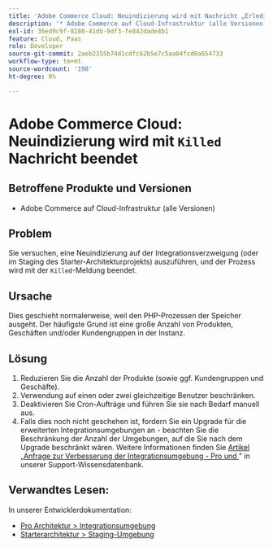```yaml
---
title: 'Adobe Commerce Cloud: Neuindizierung wird mit Nachricht „Erledigt“ beendet'
description: '* Adobe Commerce auf Cloud-Infrastruktur (alle Versionen)'
exl-id: 36ed9c9f-8280-41db-9df3-fe842dade4b1
feature: Cloud, Paas
role: Developer
source-git-commit: 2aeb2355b74d1cdfc62b5e7c5aa04fcd0a654733
workflow-type: tm+mt
source-wordcount: '198'
ht-degree: 0%

---
```


# Adobe Commerce Cloud: Neuindizierung wird mit `Killed` Nachricht beendet

## Betroffene Produkte und Versionen

* Adobe Commerce auf Cloud-Infrastruktur (alle Versionen)

## Problem

Sie versuchen, eine Neuindizierung auf der Integrationsverzweigung (oder im Staging des Starter-Architekturprojekts) auszuführen, und der Prozess wird mit der `Killed`-Meldung beendet.

## Ursache

Dies geschieht normalerweise, weil den PHP-Prozessen der Speicher ausgeht.
Der häufigste Grund ist eine große Anzahl von Produkten, Geschäften und/oder Kundengruppen in der Instanz.

## Lösung

1. Reduzieren Sie die Anzahl der Produkte (sowie ggf. Kundengruppen und Geschäfte).
1. Verwendung auf einen oder zwei gleichzeitige Benutzer beschränken.
1. Deaktivieren Sie Cron-Aufträge und führen Sie sie nach Bedarf manuell aus.
1. Falls dies noch nicht geschehen ist, fordern Sie ein Upgrade für die erweiterten Integrationsumgebungen an - beachten Sie die Beschränkung der Anzahl der Umgebungen, auf die Sie nach dem Upgrade beschränkt wären. Weitere Informationen finden Sie [ Artikel „Anfrage zur Verbesserung der Integrationsumgebung - Pro und ](/help/announcements/adobe-commerce-announcements/integration-environment-enhancement-request-pro-and-starter.md)&quot; in unserer Support-Wissensdatenbank.

## Verwandtes Lesen:

In unserer Entwicklerdokumentation:

* [Pro Architektur > Integrationsumgebung](https://experienceleague.adobe.com/en/docs/commerce-cloud-service/user-guide/architecture/pro-architecture#integration-environment)
* [Starterarchitektur > Staging-Umgebung](https://experienceleague.adobe.com/en/docs/commerce-cloud-service/user-guide/architecture/starter-architecture#cloud-arch-stage)
